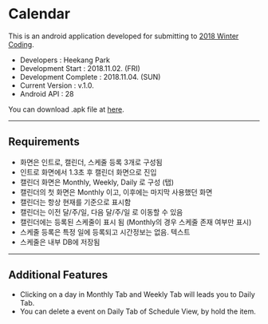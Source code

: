 # Calendar

This is an android application developed for submitting to [2018 Winter Coding](https://programmers.co.kr/competitions/86/2018%20Winter%20Coding%20%EA%B2%A8%EC%9A%B8%20%EC%8A%A4%ED%83%80%ED%8A%B8%EC%97%85%20%EC%9D%B8%ED%84%B4%20%ED%94%84%EB%A1%9C%EA%B7%B8%EB%9E%A8).

* Developers : Heekang Park
* Development Start : 2018.11.02. (FRI)
* Development Complete : 2018.11.04. (SUN)
* Current Version : v.1.0.
* Android API : 28

You can download .apk file at [here](https://github.com/HeekangPark/2018WinterCoding_Calendar/raw/master/app/release/app-release.apk).

---
## Requirements
* 화면은 인트로, 캘린더, 스케줄 등록 3개로 구성됨
* 인트로 화면에서 1.3초 후 캘린더 화면으로 진입
* 캘린더 화면은 Monthly, Weekly, Daily 로 구성 (탭)
* 캘린더의 첫 화면은 Monthly 이고, 이후에는 마지막 사용했던 화면
* 캘린더는 항상 현재를 기준으로 표시함
* 캘린더는 이전 달/주/일, 다음 달/주/일 로 이동할 수 있음
* 캘린더에는 등록된 스케줄이 표시 됨 (Monthly의 경우 스케줄 존재 여부만 표시)
* 스케줄 등록은 특정 일에 등록되고 시간정보는 없음. 텍스트
* 스케줄은 내부 DB에 저장됨

---
## Additional Features
* Clicking on a day in Monthly Tab and Weekly Tab will leads you to Daily Tab.
* You can delete a event on Daily Tab of Schedule View, by hold the item.
